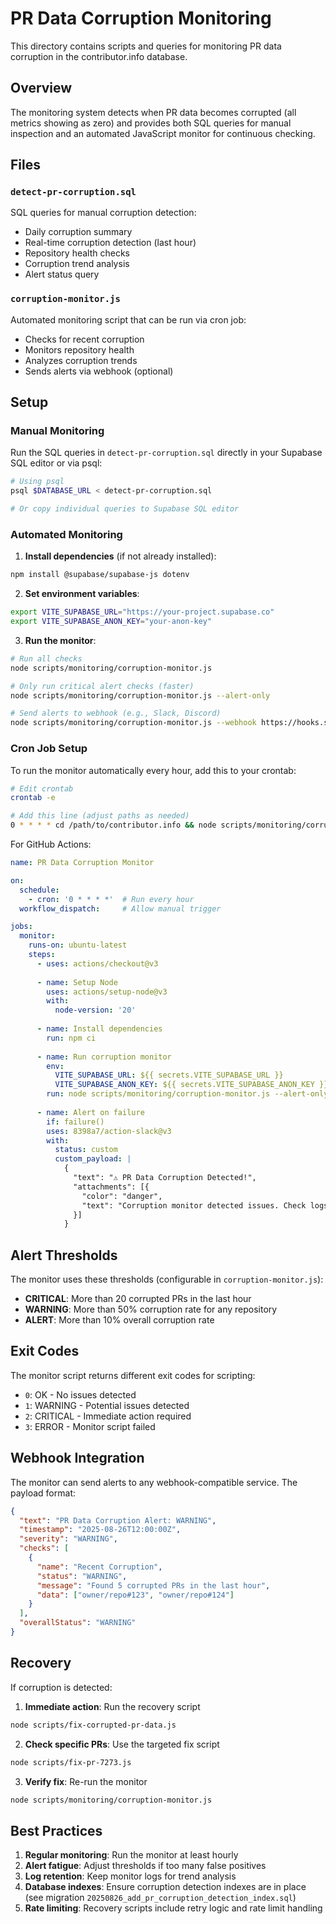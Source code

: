 # PR Data Corruption Monitoring

This directory contains scripts and queries for monitoring PR data corruption in the contributor.info database.

## Overview

The monitoring system detects when PR data becomes corrupted (all metrics showing as zero) and provides both SQL queries for manual inspection and an automated JavaScript monitor for continuous checking.

## Files

### `detect-pr-corruption.sql`
SQL queries for manual corruption detection:
- Daily corruption summary
- Real-time corruption detection (last hour)
- Repository health checks
- Corruption trend analysis
- Alert status query

### `corruption-monitor.js`
Automated monitoring script that can be run via cron job:
- Checks for recent corruption
- Monitors repository health
- Analyzes corruption trends
- Sends alerts via webhook (optional)

## Setup

### Manual Monitoring

Run the SQL queries in `detect-pr-corruption.sql` directly in your Supabase SQL editor or via psql:

```bash
# Using psql
psql $DATABASE_URL < detect-pr-corruption.sql

# Or copy individual queries to Supabase SQL editor
```

### Automated Monitoring

1. **Install dependencies** (if not already installed):
```bash
npm install @supabase/supabase-js dotenv
```

2. **Set environment variables**:
```bash
export VITE_SUPABASE_URL="https://your-project.supabase.co"
export VITE_SUPABASE_ANON_KEY="your-anon-key"
```

3. **Run the monitor**:
```bash
# Run all checks
node scripts/monitoring/corruption-monitor.js

# Only run critical alert checks (faster)
node scripts/monitoring/corruption-monitor.js --alert-only

# Send alerts to webhook (e.g., Slack, Discord)
node scripts/monitoring/corruption-monitor.js --webhook https://hooks.slack.com/services/YOUR/WEBHOOK/URL
```

### Cron Job Setup

To run the monitor automatically every hour, add this to your crontab:

```bash
# Edit crontab
crontab -e

# Add this line (adjust paths as needed)
0 * * * * cd /path/to/contributor.info && node scripts/monitoring/corruption-monitor.js --webhook https://your.webhook.url >> /var/log/corruption-monitor.log 2>&1
```

For GitHub Actions:
```yaml
name: PR Data Corruption Monitor

on:
  schedule:
    - cron: '0 * * * *'  # Run every hour
  workflow_dispatch:     # Allow manual trigger

jobs:
  monitor:
    runs-on: ubuntu-latest
    steps:
      - uses: actions/checkout@v3
      
      - name: Setup Node
        uses: actions/setup-node@v3
        with:
          node-version: '20'
          
      - name: Install dependencies
        run: npm ci
        
      - name: Run corruption monitor
        env:
          VITE_SUPABASE_URL: ${{ secrets.VITE_SUPABASE_URL }}
          VITE_SUPABASE_ANON_KEY: ${{ secrets.VITE_SUPABASE_ANON_KEY }}
        run: node scripts/monitoring/corruption-monitor.js --alert-only
        
      - name: Alert on failure
        if: failure()
        uses: 8398a7/action-slack@v3
        with:
          status: custom
          custom_payload: |
            {
              "text": "⚠️ PR Data Corruption Detected!",
              "attachments": [{
                "color": "danger",
                "text": "Corruption monitor detected issues. Check logs for details."
              }]
            }
```

## Alert Thresholds

The monitor uses these thresholds (configurable in `corruption-monitor.js`):

- **CRITICAL**: More than 20 corrupted PRs in the last hour
- **WARNING**: More than 50% corruption rate for any repository
- **ALERT**: More than 10% overall corruption rate

## Exit Codes

The monitor script returns different exit codes for scripting:
- `0`: OK - No issues detected
- `1`: WARNING - Potential issues detected
- `2`: CRITICAL - Immediate action required
- `3`: ERROR - Monitor script failed

## Webhook Integration

The monitor can send alerts to any webhook-compatible service. The payload format:

```json
{
  "text": "PR Data Corruption Alert: WARNING",
  "timestamp": "2025-08-26T12:00:00Z",
  "severity": "WARNING",
  "checks": [
    {
      "name": "Recent Corruption",
      "status": "WARNING",
      "message": "Found 5 corrupted PRs in the last hour",
      "data": ["owner/repo#123", "owner/repo#124"]
    }
  ],
  "overallStatus": "WARNING"
}
```

## Recovery

If corruption is detected:

1. **Immediate action**: Run the recovery script
```bash
node scripts/fix-corrupted-pr-data.js
```

2. **Check specific PRs**: Use the targeted fix script
```bash
node scripts/fix-pr-7273.js
```

3. **Verify fix**: Re-run the monitor
```bash
node scripts/monitoring/corruption-monitor.js
```

## Best Practices

1. **Regular monitoring**: Run the monitor at least hourly
2. **Alert fatigue**: Adjust thresholds if too many false positives
3. **Log retention**: Keep monitor logs for trend analysis
4. **Database indexes**: Ensure corruption detection indexes are in place (see migration `20250826_add_pr_corruption_detection_index.sql`)
5. **Rate limiting**: Recovery scripts include retry logic and rate limit handling